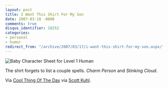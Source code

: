 ```yaml
---
layout: post
title: I Want This Shirt For My Son
date: 2007-03-18 -0800
comments: true
disqus_identifier: 18252
categories:
- personal
- humor
redirect_from: "/archive/2007/03/17/i-want-this-shirt-for-my-son.aspx/"
---
```


![Baby Character Sheet for Level 1
Human](http://haacked.com/images/haacked_com/WindowsLiveWriter/INeedToFindThisShirtForMySon_97A2/d_and_d_baby_shirt13.jpg)

The shirt forgets to list a couple spells. *Charm Person* and *Stinking
Cloud*.

Via [Cool Thing Of The
Day](http://coolthingoftheday.blogspot.com/2007/03/d-baby.html "Cool thing of the day")
via [Scott
Kuhl](http://geekswithblogs.net/scottkuhl/archive/2007/03/16/109015.aspx "Scott Kuhl's Blog").

